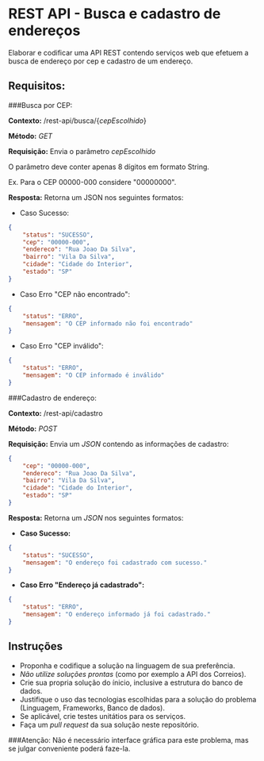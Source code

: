 REST API - Busca e cadastro de endereços
=======================================

Elaborar e codificar uma API REST contendo serviços web que efetuem a busca de endereço por cep e cadastro de um endereço.

Requisitos:
-----------

###Busca por CEP:

**Contexto:** /rest-api/busca/{*cepEscolhido*}

**Método:** *GET*

**Requisição:**
Envia o parâmetro *cepEscolhido*

O parâmetro deve conter apenas 8 dígitos em formato String. 

Ex. Para o CEP 00000-000 considere "00000000".

**Resposta:**
Retorna um JSON nos seguintes formatos:

- Caso Sucesso:
```json
{
    "status": "SUCESSO",
    "cep": "00000-000",
    "endereco": "Rua Joao Da Silva",
    "bairro": "Vila Da Silva",
    "cidade": "Cidade do Interior",
    "estado": "SP"
}
```
- Caso Erro "CEP não encontrado":
```json
{
    "status": "ERRO",
    "mensagem": "O CEP informado não foi encontrado"
}
```
- Caso Erro "CEP inválido":
```json
{
    "status": "ERRO",
    "mensagem": "O CEP informado é inválido"
}
```

###Cadastro de endereço:

**Contexto:** /rest-api/cadastro

**Método:** *POST*

**Requisição:**
Envia um *JSON* contendo as informações de cadastro:
```json
{
    "cep": "00000-000",
    "endereco": "Rua Joao Da Silva",
    "bairro": "Vila Da Silva",
    "cidade": "Cidade do Interior",
    "estado": "SP"
}
```
**Resposta:**
Retorna um *JSON* nos seguintes formatos:

-  **Caso Sucesso:**
```json
{
    "status": "SUCESSO",
    "mensagem": "O endereço foi cadastrado com sucesso."
}
```

-  **Caso Erro "Endereço já cadastrado":**
```json
{
    "status": "ERRO",
    "mensagem": "O endereço informado já foi cadastrado."
}
```


Instruções
----------

- Proponha e codifique a solução na linguagem de sua preferência.
- *Não utilize soluções prontas* (como por exemplo a API dos Correios).
- Crie sua propria solução do ínicio, inclusive a estrutura do banco de dados.
- Justifique o uso das tecnologias escolhidas para a solução do problema (Linguagem, Frameworks, Banco de dados).
- Se aplicável, crie testes unitátios para os serviços.
- Faça um *pull request* da sua solução neste repositório.

###Atenção:
Não é necessário interface gráfica para este problema, mas se julgar conveniente poderá faze-la.
